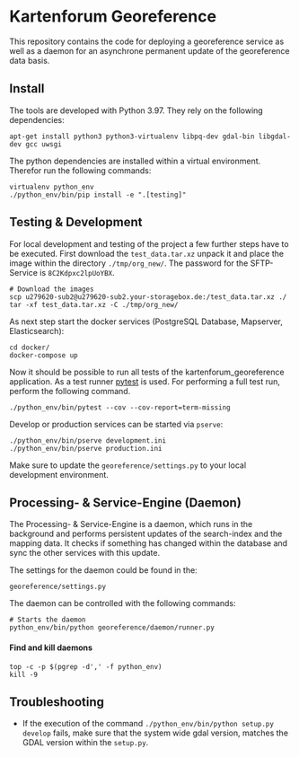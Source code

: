 # Kartenforum Georeference

This repository contains the code for deploying a georeference service as well as a daemon for an asynchrone permanent update of the georeference data basis.

## Install

The tools are developed with Python 3.97. They rely on the following dependencies:

```
apt-get install python3 python3-virtualenv libpq-dev gdal-bin libgdal-dev gcc uwsgi
```

The python dependencies are installed within a virtual environment. Therefor run the following commands:

```
virtualenv python_env
./python_env/bin/pip install -e ".[testing]"
```

## Testing & Development

For local development and testing of the project a few further steps have to be executed. First download the `test_data.tar.xz` unpack it and place the image within the directory `./tmp/org_new/`. The password for the SFTP-Service is `8C2Kdpxc2lpUoYBX`.

```
# Download the images
scp u279620-sub2@u279620-sub2.your-storagebox.de:/test_data.tar.xz ./
tar -xf test_data.tar.xz -C ./tmp/org_new/
```

As next step start the docker services (PostgreSQL Database, Mapserver, Elasticsearch):

``` 
cd docker/
docker-compose up
```

Now it should be possible to run all tests of the kartenforum_georeference application. As a test runner [pytest](https://docs.pytest.org/en/6.2.x/) is used. For performing a full test run, perform the following command. 

```
./python_env/bin/pytest --cov --cov-report=term-missing
```

Develop or production services can be started via `pserve`:

```
./python_env/bin/pserve development.ini
./python_env/bin/pserve production.ini
```

Make sure to update the `georeference/settings.py` to your local development environment.

## Processing- & Service-Engine (Daemon)

The Processing- & Service-Engine is a daemon, which runs in the background and performs persistent updates of the search-index and the mapping data. It checks if something has changed
within the database and sync the other services with this update.

The settings for the daemon could be found in the:

```
georeference/settings.py
```

The daemon can be controlled with the following commands:

```
# Starts the daemon
python_env/bin/python georeference/daemon/runner.py
```

#### Find and kill daemons

```
top -c -p $(pgrep -d',' -f python_env)
kill -9
```
	
## Troubleshooting

* If the execution of the command `./python_env/bin/python setup.py develop` fails, make sure that the system wide gdal version, matches the GDAL version within the `setup.py`. 

